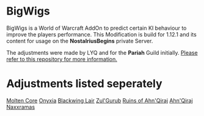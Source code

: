 # BigWigs
BigWigs is a World of Warcraft AddOn to predict certain KI behaviour to improve the players performance.
This Modification is build for 1.12.1 and its content for usage on the <b>NostalriusBegins</b> private Server.

The adjustments were made by LYQ and for the <b>Pariah</b> Guild initially.
<a href="github.com/MOUZU/BigWigs">Please refer to this repository for more information.</a>

# Adjustments listed seperately
<a href="BigWigs/MC/">Molten Core</a>
<a href="BigWigs/Onyxia/">Onyxia</a>
<a href="BigWigs/BWL/">Blackwing Lair</a>
<a href="BigWigs/ZG/">Zul'Gurub</a>
<a href="BigWigs/AQ20/">Ruins of Ahn'Qiraj</a>
<a href="BigWigs/AQ40/">Ahn'Qiraj</a>
<a href="BigWigs/Naxxramas/">Naxxramas</a>